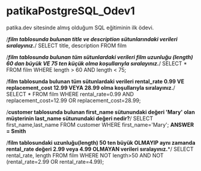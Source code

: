 # patikaPostgreSQL_Odev1
patika.dev sitesinde almış olduğum SQL eğitiminin ilk ödevi.

/***film tablosunda bulunan title ve description sütunlarındaki verileri sıralayınız.***/
SELECT title, description FROM film


/***film tablosunda bulunan tüm sütunlardaki verileri film uzunluğu (length) 60 dan büyük VE 75 ten küçük olma koşullarıyla sıralayınız.***/
SELECT * FROM film
WHERE length > 60 AND length < 75;


/**film tablosunda bulunan tüm sütunlardaki verileri rental_rate 0.99 VE replacement_cost 12.99 VEYA 28.99 olma koşullarıyla sıralayınız.**/
SELECT * FROM film
WHERE rental_rate=0.99 AND replacement_cost=12.99 OR replacement_cost=28.99;


/**customer tablosunda bulunan first_name sütunundaki değeri 'Mary' olan müşterinin last_name sütunundaki değeri nedir?**/
SELECT first_name,last_name FROM customer
WHERE first_name='Mary';
**ANSWER = Smith** 

/**film tablosundaki uzunluğu(length) 50 ten büyük OLMAYIP aynı zamanda rental_rate değeri 2.99 veya 4.99 OLMAYAN verileri sıralayınız.***/
SELECT rental_rate, length FROM film
WHERE  NOT length>50 AND NOT (rental_rate=2.99 OR rental_rate=4.99);
